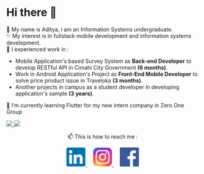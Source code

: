 # Hi there 👋

💬 My name is Aditya, i am an Information Systems undergraduate.   
✨ My interest is in fullstack mobile development and information systems development.   
🔭 I experienced work in : 
- Mobile Application's based Survey System as **Back-end Developer** to develop RESTful API in Cimahi City Government **(6 months)**.   
- Work in Android Application's Project as **Front-End Mobile Developer** to solve price product issue in Traveloka **(3 months)**.
- Another projects in campus as a student developer in developing application's sample **(3 years)**.  


🌱 I’m currently learning Flutter for my new intern company in Zero One Group


<!--
**adityajatnika/adityajatnika** is a ✨ _special_ ✨ repository because its `README.md` (this file) appears on your GitHub profile.

Here are some ideas to get you started:

- 🔭 I’m currently working on ...
- 🌱 I’m currently learning ...
- 👯 I’m looking to collaborate on ...
- 🤔 I’m looking for help with ...
- 💬 Ask me about ...
- 📫 How to reach me: ...
- 😄 Pronouns: ...
- ⚡ Fun fact: ...
-->


<p align="left">
<a href="https://github.com/adityajatnika">
  <img height="180em" src="https://github-readme-stats-eight-theta.vercel.app/api?username=adityajatnika&show_icons=true&theme=algolia&include_all_commits=true&count_private=true"/>
  <img height="180em" src="https://github-readme-stats-eight-theta.vercel.app/api/top-langs/?username=adityajatnika&layout=compact&langs_count=8&theme=algolia"/>
</a>
</p>

<p align="center">
📫 This is how to reach me : 
</p>   
  
  
<p align="center">
  <a href="https://www.linkedin.com/in/adityajatnika/">
    <img width="50" src="http://github.com/adityajatnika/adityajatnika/blob/main/assets/images/in-thumb.png?raw=true" alt="linkedin logo">
  </a> &nbsp &nbsp     
  <a href="https://www.instagram.com/aditakhmad.dj/">
    <img width="50" src="http://github.com/adityajatnika/adityajatnika/blob/main/assets/images/ig-thumb.png?raw=true" alt="instagram logo">
  </a> &nbsp &nbsp     
  <a href="https://www.facebook.com/adit.akhmad/">
    <img width="50" src="http://github.com/adityajatnika/adityajatnika/blob/main/assets/images/fb-thumb.png?raw=true" alt="facebook logo">
  </a>   
</p>

<!-- - [Linkedin](https://www.linkedin.com/in/adityajatnika/)
- [Instagram](https://www.instagram.com/aditakhmad.dj/) 
- [Facebook](https://www.facebook.com/adit.akhmad/) -->

